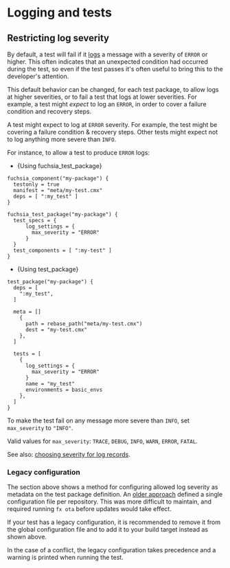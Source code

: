 # Logging and tests

## Restricting log severity

By default, a test will fail if it [logs][syslog] a message with a severity of
`ERROR` or higher. This often indicates that an unexpected condition had
occurred during the test, so even if the test passes it's often useful to bring
this to the developer's attention.

This default behavior can be changed, for each test package, to allow logs at
higher severities, or to fail a test that logs at lower severities. For example,
a test might *expect* to log an `ERROR`, in order to cover a failure condition and
recovery steps.

A test might expect to log at `ERROR` severity. For example, the test might be
covering a failure condition & recovery steps. Other tests might expect not to
log anything more severe than `INFO`.

For instance, to allow a test to produce `ERROR` logs:

  * {Using fuchsia\_test\_package}

  ```gn
  fuchsia_component("my-package") {
    testonly = true
    manifest = "meta/my-test.cmx"
    deps = [ ":my_test" ]
  }

  fuchsia_test_package("my-package") {
    test_specs = {
        log_settings = {
          max_severity = "ERROR"
        }
    }
    test_components = [ ":my-test" ]
  }
  ```

  * {Using test\_package}

  ```gn
  test_package("my-package") {
    deps = [
      ":my_test",
    ]

    meta = []
      {
        path = rebase_path("meta/my-test.cmx")
        dest = "my-test.cmx"
      },
    ]

    tests = [
      {
        log_settings = {
          max_severity = "ERROR"
        }
        name = "my_test"
        environments = basic_envs
      },
    ]
  }
  ```

To make the test fail on any message more severe than `INFO`,
set `max_severity` to `"INFO"`.

Valid values for `max_severity`: `TRACE`, `DEBUG`, `INFO`, `WARN`, `ERROR`, `FATAL`.

See also: [choosing severity for log records][choose-severity].

### Legacy configuration

The section above shows a method for configuring allowed log severity as
metadata on the test package definition. An
[older approach][legacy-restrict-logs] defined a single configuration file per
repository. This was more difficult to maintain, and required running `fx ota`
before updates would take effect.

If your test has a legacy configuration, it is recommended to remove it from the
global configuration file and to add it to your build target instead as shown
above.

In the case of a conflict, the legacy configuration takes precedence and a
warning is printed when running the test.

[choose-severity]: /docs/development/diagnostics/logs/severity.md
[legacy-restrict-logs]: https://fuchsia.googlesource.com/fuchsia/+/1529a885fa0b9ea4867aa8b71786a291158082b7/docs/concepts/testing/test_component.md#restricting-log-severity
[syslog]: /docs/development/diagnostics/logs/README.md
